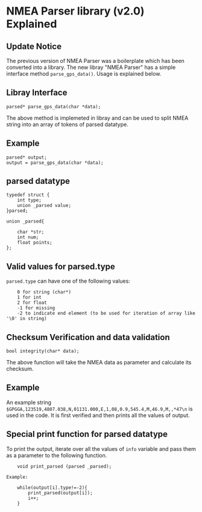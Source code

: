 # NMEA Parser library (v2.0) Explained

## Update Notice
The previous version of NMEA Parser was a boilerplate which has been converted into a library.
The new libray "NMEA Parser" has a simple interface method `parse_gps_data()`. Usage is explained below.

## Libray Interface
```
parsed* parse_gps_data(char *data);
```
The above method is implemeted in libray and can be used to split NMEA string into an array of tokens of parsed datatype.

##  Example
```
parsed* output;
output = parse_gps_data(char *data);
```

## parsed datatype
```
typedef struct {
    int type;  
    union _parsed value;  
}parsed;

union _parsed{

    char *str;
    int num;
    float points;
};
```
## Valid values for parsed.type

`parsed.type` can have one of the following values:
```
    0 for string (char*)
    1 for int
    2 for float
    -1 for missing
    -2 to indicate end element (to be used for iteration of array like '\0' in string)
```

## Checksum Verification and data validation
```
bool integrity(char* data);
```
The above function will take the NMEA data as parameter and calculate its checksum.

## Example
An example string `$GPGGA,123519,4807.038,N,01131.000,E,1,08,0.9,545.4,M,46.9,M,,*47\n` is used in the code. It is first verified and then prints all the values of output.

## Special print function for parsed datatype 
To print the output, iterate over all the values of `info` variable and pass them as a parameter to the following function.
```
    void print_parsed (parsed _parsed);

Example:

    while(output[i].type!=-2){
        print_parsed(output[i]);
        i++;
    }
```